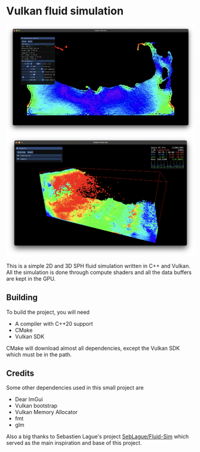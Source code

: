 # Vulkan fluid simulation

![Fluid Simulation](assets/figs/screenshot.png)
![Fluid Simulation](assets/figs/screenshot_3d.png)

This is a simple 2D and 3D SPH fluid simulation written in C++ and Vulkan. All the simulation is done through compute shaders and all the data buffers are kept in the GPU.

## Building

To build the project, you will need

- A compiler with C++20 support
- CMake
- Vulkan SDK

CMake will download almost all dependencies, except the Vulkan SDK which must be in the path.

## Credits

Some other dependencies used in this small project are

- Dear ImGui
- Vulkan bootstrap
- Vulkan Memory Allocator
- fmt
- glm

Also a big thanks to Sebastien Lague's project [SebLague/Fluid-Sim](https://github.com/SebLague/Fluid-Sim) which served as the main inspiration and base of this project.
